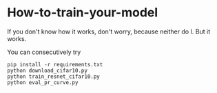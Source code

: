 # How-to-train-your-model

If you don't know how it works, don't worry, because neither do I. But it works.

You can consecutively try 

```
pip install -r requirements.txt
python download_cifar10.py
python train_resnet_cifar10.py
python eval_pr_curve.py
```
